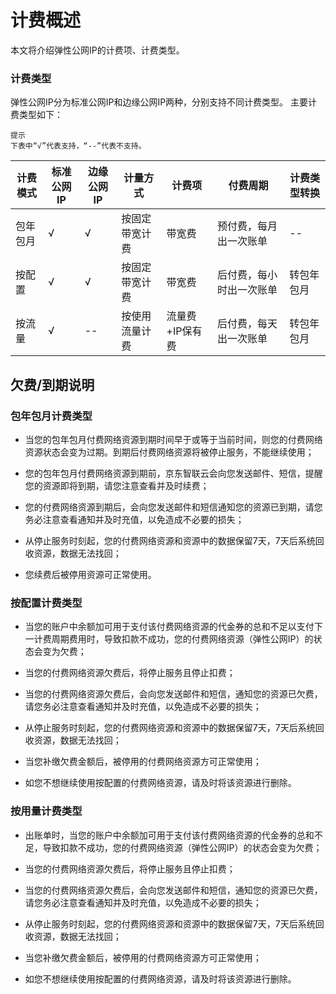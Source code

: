 # 计费概述
本文将介绍弹性公网IP的计费项、计费类型。


### 计费类型

弹性公网IP分为标准公网IP和边缘公网IP两种，分别支持不同计费类型。
主要计费类型如下：
```
提示
下表中“√”代表支持，“--”代表不支持。
```
|计费模式|标准公网IP|边缘公网IP|计量方式|计费项|付费周期|计费类型转换|  
|--- |-- |-- |---|---|----|---|
|包年包月|√|√|按固定带宽计费|带宽费|预付费，每月出一次账单|--|
|按配置|√|√|按固定带宽计费|带宽费|后付费，每小时出一次账单|转包年包月|
|按流量|√|--|按使用流量计费|流量费+IP保有费|后付费，每天出一次账单|转包年包月|


## 欠费/到期说明

### 包年包月计费类型
- 当您的包年包月付费网络资源到期时间早于或等于当前时间，则您的付费网络资源状态会变为过期。到期后付费网络资源将被停止服务，不能继续使用；

- 您的包年包月付费网络资源到期前，京东智联云会向您发送邮件、短信，提醒您的资源即将到期，请您注意查看并及时续费；

- 您的付费网络资源到期后，会向您发送邮件和短信通知您的资源已到期，请您务必注意查看通知并及时充值，以免造成不必要的损失；

- 从停止服务时刻起，您的付费网络资源和资源中的数据保留7天，7天后系统回收资源，数据无法找回；

- 您续费后被停用资源可正常使用。

### 按配置计费类型
- 当您的账户中余额加可用于支付该付费网络资源的代金券的总和不足以支付下一计费周期费用时，导致扣款不成功，您的付费网络资源（弹性公网IP）的状态会变为欠费；

- 当您的付费网络资源欠费后，将停止服务且停止扣费；

- 当您的付费网络资源欠费后，会向您发送邮件和短信，通知您的资源已欠费，请您务必注意查看通知并及时充值，以免造成不必要的损失；

- 从停止服务时刻起，您的付费网络资源和资源中的数据保留7天，7天后系统回收资源，数据无法找回；

- 当您补缴欠费金额后，被停用的付费网络资源方可正常使用；

- 如您不想继续使用按配置的付费网络资源，请及时将该资源进行删除。

### 按用量计费类型
- 出账单时，当您的账户中余额加可用于支付该付费网络资源的代金券的总和不足，导致扣款不成功，您的付费网络资源（弹性公网IP）的状态会变为欠费；

- 当您的付费网络资源欠费后，将停止服务且停止扣费；

- 当您的付费网络资源欠费后，会向您发送邮件和短信，通知您的资源已欠费，请您务必注意查看通知并及时充值，以免造成不必要的损失；

- 从停止服务时刻起，您的付费网络资源和资源中的数据保留7天，7天后系统回收资源，数据无法找回；

- 当您补缴欠费金额后，被停用的付费网络资源方可正常使用；

- 如您不想继续使用按配置的付费网络资源，请及时将该资源进行删除。
